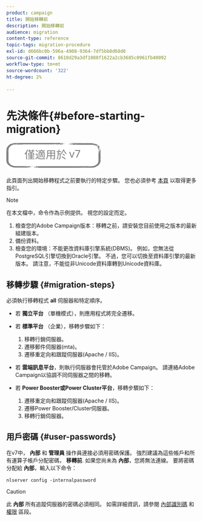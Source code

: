 ```yaml
---
product: campaign
title: 開始移轉前
description: 開始移轉前
audience: migration
content-type: reference
topic-tags: migration-procedure
exl-id: d666bc0b-596a-4908-9364-7df5bb8d68d0
source-git-commit: 8610d29a3df1080f1622a2cb3685c0961fb40092
workflow-type: tm+mt
source-wordcount: '322'
ht-degree: 2%

---
```


# 先決條件{#before-starting-migration}

![](../../assets/v7-only.svg)

此頁面列出開始移轉程式之前要執行的特定步驟。 您也必須參考 [本頁](about-migration.md) 以取得更多指引。

>[!NOTE]
>
>在本文檔中，命令作為示例提供。 視您的設定而定。

1. 檢查您的Adobe Campaign版本：移轉之前，請安裝您目前使用之版本的最新組建版本。
1. 備份資料。
1. 檢查您的環境：不能更改資料庫引擎系統(DBMS)。 例如，您無法從PostgreSQL引擎切換到Oracle引擎。 不過，您可以切換至資料庫引擎的最新版本。 請注意，不能從非Unicode資料庫轉到Unicode資料庫。

## 移轉步驟 {#migration-steps}

必須執行移轉程式 **all** 伺服器和特定順序。

* 若 **獨立平台** （單機模式），則應用程式將完全遷移。
* 若 **標準平台** （企業），移轉步驟如下：

   1. 移轉行銷伺服器。
   1. 遷移郵件伺服器(mta)。
   1. 遷移重定向和跟蹤伺服器(Apache / IIS)。

* 若 **雲端訊息平台**，則執行伺服器會托管於Adobe Campaign。 請連絡Adobe Campaign以協調不同伺服器之間的移轉。
* 若 **Power Booster或Power Cluster平台**，移轉步驟如下：

   1. 遷移重定向和跟蹤伺服器(Apache / IIS)。
   1. 遷移Power Booster/Cluster伺服器。
   1. 移轉行銷伺服器。

## 用戶密碼 {#user-passwords}

在v7中， **內部** 和 **管理員** 操作員連接必須用密碼保護。 強烈建議為這些帳戶和所有運算子帳戶分配密碼， **移轉前**. 如果您尚未為 **內部**，您將無法連線。 要將密碼分配給 **內部**，輸入以下命令：

```
nlserver config -internalpassword
```

>[!CAUTION]
>
>此 **內部** 所有追蹤伺服器的密碼必須相同。 如需詳細資訊，請參閱 [內部識別碼](../../installation/using/configuring-campaign-server.md#internal-identifier) 和 [權限](../../platform/using/access-management.md) 區段。
